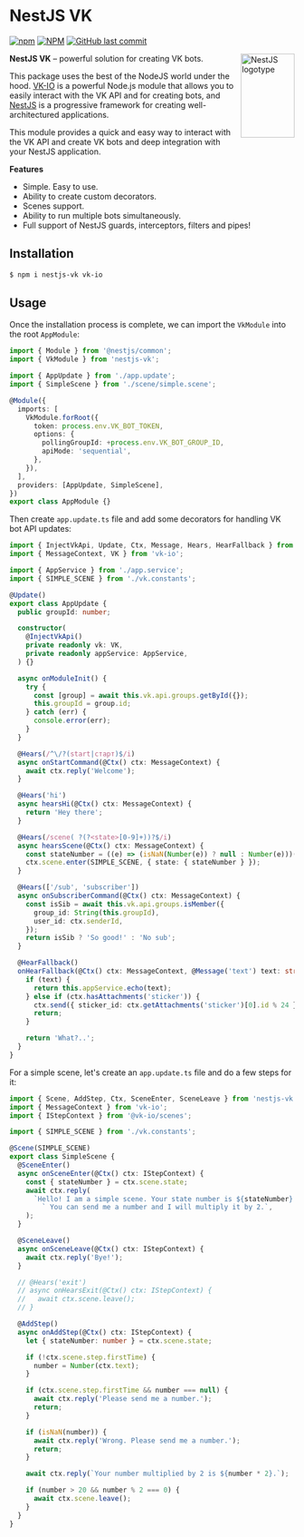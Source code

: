 # NestJS VK

[![npm](https://img.shields.io/npm/v/nestjs-vk.svg?style=flat-square)](https://www.npmjs.com/package/nestjs-vk)
[![NPM](https://img.shields.io/npm/dt/nestjs-vk.svg?style=flat-square)](https://www.npmjs.com/package/nestjs-vk)
[![GitHub last commit](https://img.shields.io/github/last-commit/xtcry/nestjs-vk)](https://github.com/xtcry/nestjs-vk)

<img src="https://nestjs.com/img/logo-small.svg" title="NestJS logotype" align="right" width="95" height="148">

**NestJS VK** – powerful solution for creating VK bots.

This package uses the best of the NodeJS world under the hood. [VK-IO](https://github.com/negezor/vk-io) is a powerful Node.js module that allows you to easily interact with the VK API and for creating bots, and [NestJS](https://github.com/nestjs) is a progressive framework for creating well-architectured applications.

This module provides a quick and easy way to interact with the VK API and create VK bots and deep integration with your NestJS application.

**Features**

- Simple. Easy to use.
- Ability to create custom decorators.
- Scenes support.
- Ability to run multiple bots simultaneously.
- Full support of NestJS guards, interceptors, filters and pipes!

## Installation

```bash
$ npm i nestjs-vk vk-io
```

## Usage

Once the installation process is complete, we can import the `VkModule` into the root `AppModule`:

```typescript
import { Module } from '@nestjs/common';
import { VkModule } from 'nestjs-vk';

import { AppUpdate } from './app.update';
import { SimpleScene } from './scene/simple.scene';

@Module({
  imports: [
    VkModule.forRoot({
      token: process.env.VK_BOT_TOKEN,
      options: {
        pollingGroupId: +process.env.VK_BOT_GROUP_ID,
        apiMode: 'sequential',
      },
    }),
  ],
  providers: [AppUpdate, SimpleScene],
})
export class AppModule {}
```

Then create `app.update.ts` file and add some decorators for handling VK bot API updates:

```typescript
import { InjectVkApi, Update, Ctx, Message, Hears, HearFallback } from 'nestjs-vk';
import { MessageContext, VK } from 'vk-io';

import { AppService } from './app.service';
import { SIMPLE_SCENE } from './vk.constants';

@Update()
export class AppUpdate {
  public groupId: number;

  constructor(
    @InjectVkApi()
    private readonly vk: VK,
    private readonly appService: AppService,
  ) {}

  async onModuleInit() {
    try {
      const [group] = await this.vk.api.groups.getById({});
      this.groupId = group.id;
    } catch (err) {
      console.error(err);
    }
  }

  @Hears(/^\/?(start|старт)$/i)
  async onStartCommand(@Ctx() ctx: MessageContext) {
    await ctx.reply('Welcome');
  }

  @Hears('hi')
  async hearsHi(@Ctx() ctx: MessageContext) {
    return 'Hey there';
  }

  @Hears(/scene( ?(?<state>[0-9]+))?$/i)
  async hearsScene(@Ctx() ctx: MessageContext) {
    const stateNumber = ((e) => (isNaN(Number(e)) ? null : Number(e)))(ctx.$match?.groups?.state);
    ctx.scene.enter(SIMPLE_SCENE, { state: { stateNumber } });
  }

  @Hears(['/sub', 'subscriber'])
  async onSubscriberCommand(@Ctx() ctx: MessageContext) {
    const isSib = await this.vk.api.groups.isMember({
      group_id: String(this.groupId),
      user_id: ctx.senderId,
    });
    return isSib ? 'So good!' : 'No sub';
  }

  @HearFallback()
  onHearFallback(@Ctx() ctx: MessageContext, @Message('text') text: string) {
    if (text) {
      return this.appService.echo(text);
    } else if (ctx.hasAttachments('sticker')) {
      ctx.send({ sticker_id: ctx.getAttachments('sticker')[0].id % 24 });
      return;
    }

    return 'What?..';
  }
}
```

For a simple scene, let's create an `app.update.ts` file and do a few steps for it:

```typescript
import { Scene, AddStep, Ctx, SceneEnter, SceneLeave } from 'nestjs-vk';
import { MessageContext } from 'vk-io';
import { IStepContext } from '@vk-io/scenes';

import { SIMPLE_SCENE } from './vk.constants';

@Scene(SIMPLE_SCENE)
export class SimpleScene {
  @SceneEnter()
  async onSceneEnter(@Ctx() ctx: IStepContext) {
    const { stateNumber } = ctx.scene.state;
    await ctx.reply(
      `Hello! I am a simple scene. Your state number is ${stateNumber}.\n` +
        ` You can send me a number and I will multiply it by 2.`,
    );
  }

  @SceneLeave()
  async onSceneLeave(@Ctx() ctx: IStepContext) {
    await ctx.reply('Bye!');
  }

  // @Hears('exit')
  // async onHearsExit(@Ctx() ctx: IStepContext) {
  //   await ctx.scene.leave();
  // }

  @AddStep()
  async onAddStep(@Ctx() ctx: IStepContext) {
    let { stateNumber: number } = ctx.scene.state;

    if (!ctx.scene.step.firstTime) {
      number = Number(ctx.text);
    }

    if (ctx.scene.step.firstTime && number === null) {
      await ctx.reply('Please send me a number.');
      return;
    }

    if (isNaN(number)) {
      await ctx.reply('Wrong. Please send me a number.');
      return;
    }

    await ctx.reply(`Your number multiplied by 2 is ${number * 2}.`);

    if (number > 20 && number % 2 === 0) {
      await ctx.scene.leave();
    }
  }
}
```

